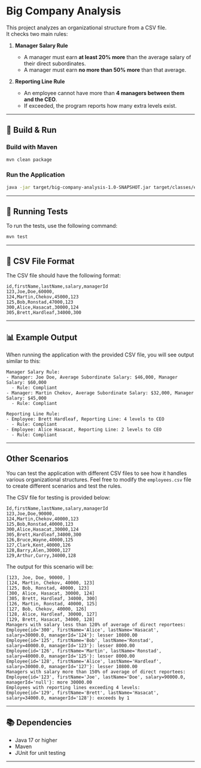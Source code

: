 # Big Company Analysis

This project analyzes an organizational structure from a CSV file.  
It checks two main rules:

1. **Manager Salary Rule**
    - A manager must earn **at least 20% more** than the average salary of their direct subordinates.
    - A manager must earn **no more than 50% more** than that average.

2. **Reporting Line Rule**
    - An employee cannot have more than **4 managers between them and the CEO**.
    - If exceeded, the program reports how many extra levels exist.

---

## 🚀 Build & Run

### Build with Maven
```bash
mvn clean package
```

### Run the Application
```bash
java -jar target/big-company-analysis-1.0-SNAPSHOT.jar target/classes/employees.csv
```
---

## 🧪 Running Tests
To run the tests, use the following command:
```bash
mvn test
```
---
## 📄 CSV File Format
The CSV file should have the following format:
```
id,firstName,lastName,salary,managerId
123,Joe,Doe,60000,
124,Martin,Chekov,45000,123
125,Bob,Ronstad,47000,123
300,Alice,Hasacat,30000,124
305,Brett,Hardleaf,34000,300
```
---
## 📊 Example Output

When running the application with the provided CSV file, you will see output similar to this:

```
Manager Salary Rule:
- Manager: Joe Doe, Average Subordinate Salary: $46,000, Manager Salary: $60,000
  - Rule: Compliant
- Manager: Martin Chekov, Average Subordinate Salary: $32,000, Manager Salary: $45,000
  - Rule: Compliant

Reporting Line Rule:
- Employee: Brett Hardleaf, Reporting Line: 4 levels to CEO
  - Rule: Compliant
- Employee: Alice Hasacat, Reporting Line: 2 levels to CEO
  - Rule: Compliant
```
---

## Other Scenarios
You can test the application with different CSV files to see how it handles various organizational structures.
Feel free to modify the `employees.csv` file to create different scenarios and test the rules.

The CSV file for testing is provided below:
```
Id,firstName,lastName,salary,managerId
123,Joe,Doe,90000,
124,Martin,Chekov,40000,123
125,Bob,Ronstad,40000,123
300,Alice,Hasacat,30000,124
305,Brett,Hardleaf,34000,300
126,Bruce,Wayne,40000,125
127,Clark,Kent,40000,126
128,Barry,Alen,30000,127
129,Arthur,Curry,34000,128
```

The output for this scenario will be:
```
[123, Joe, Doe, 90000, ]
[124, Martin, Chekov, 40000, 123]
[125, Bob, Ronstad, 40000, 123]
[300, Alice, Hasacat, 30000, 124]
[305, Brett, Hardleaf, 34000, 300]
[126, Martin, Ronstad, 40000, 125]
[127, Bob, Chekov, 40000, 126]
[128, Alice, Hardleaf, 30000, 127]
[129, Brett, Hasacat, 34000, 128]
Managers with salary less than 120% of average of direct reportees:
Employee{id='300', firstName='Alice', lastName='Hasacat', salary=30000.0, managerId='124'}: lesser 10800.00
Employee{id='125', firstName='Bob', lastName='Ronstad', salary=40000.0, managerId='123'}: lesser 8000.00
Employee{id='126', firstName='Martin', lastName='Ronstad', salary=40000.0, managerId='125'}: lesser 8000.00
Employee{id='128', firstName='Alice', lastName='Hardleaf', salary=30000.0, managerId='127'}: lesser 10800.00
Managers with salary more than 150% of average of direct reportees:
Employee{id='123', firstName='Joe', lastName='Doe', salary=90000.0, managerId='null'}: more 30000.00
Employees with reporting lines exceeding 4 levels:
Employee{id='129', firstName='Brett', lastName='Hasacat', salary=34000.0, managerId='128'}: exceeds by 1
```
---

## 📚 Dependencies
- Java 17 or higher
- Maven
- JUnit for unit testing
---

